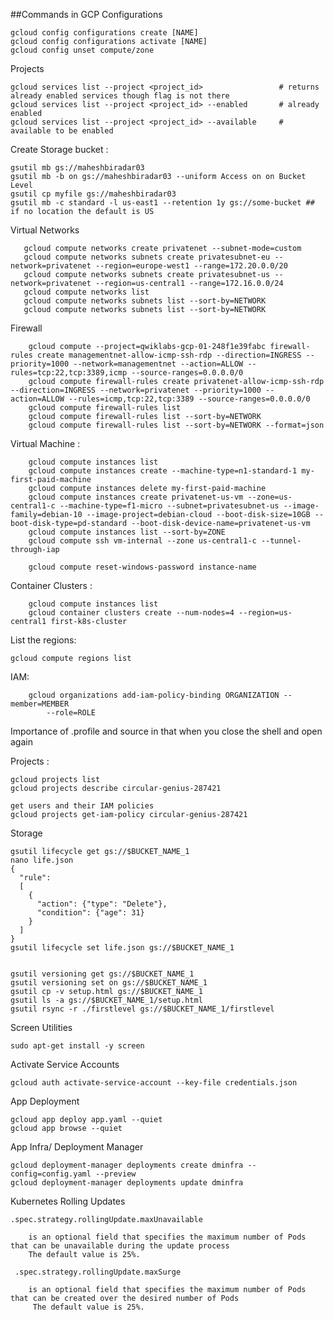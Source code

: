##Commands in GCP
Configurations

    gcloud config configurations create [NAME]
    gcloud config configurations activate [NAME] 
    gcloud config unset compute/zone

Projects

              
    gcloud services list --project <project_id>                 # returns already enabled services though flag is not there 
    gcloud services list --project <project_id> --enabled       # already enabled
    gcloud services list --project <project_id> --available     # available to be enabled 
    
    
Create Storage bucket :

    gsutil mb gs://maheshbiradar03
    gsutil mb -b on gs://maheshbiradar03 --uniform Access on on Bucket Level
    gsutil cp myfile gs://maheshbiradar03
    gsutil mb -c standard -l us-east1 --retention 1y gs://some-bucket ## if no location the default is US

   
Virtual Networks
   
       gcloud compute networks create privatenet --subnet-mode=custom
       gcloud compute networks subnets create privatesubnet-eu --network=privatenet --region=europe-west1 --range=172.20.0.0/20
       gcloud compute networks subnets create privatesubnet-us --network=privatenet --region=us-central1 --range=172.16.0.0/24
       gcloud compute networks list
       gcloud compute networks subnets list --sort-by=NETWORK
       gcloud compute networks subnets list --sort-by=NETWORK
       
  Firewall
  
        gcloud compute --project=qwiklabs-gcp-01-248f1e39fabc firewall-rules create managementnet-allow-icmp-ssh-rdp --direction=INGRESS --priority=1000 --network=managementnet --action=ALLOW --rules=tcp:22,tcp:3389,icmp --source-ranges=0.0.0.0/0
        gcloud compute firewall-rules create privatenet-allow-icmp-ssh-rdp --direction=INGRESS --network=privatenet --priority=1000 --action=ALLOW --rules=icmp,tcp:22,tcp:3389 --source-ranges=0.0.0.0/0
        gcloud compute firewall-rules list
        gcloud compute firewall-rules list --sort-by=NETWORK
        gcloud compute firewall-rules list --sort-by=NETWORK --format=json
        


Virtual Machine :
        
        gcloud compute instances list
        gcloud compute instances create --machine-type=n1-standard-1 my-first-paid-machine
        gcloud compute instances delete my-first-paid-machine
        gcloud compute instances create privatenet-us-vm --zone=us-central1-c --machine-type=f1-micro --subnet=privatesubnet-us --image-family=debian-10 --image-project=debian-cloud --boot-disk-size=10GB --boot-disk-type=pd-standard --boot-disk-device-name=privatenet-us-vm
        gcloud compute instances list --sort-by=ZONE
        gcloud compute ssh vm-internal --zone us-central1-c --tunnel-through-iap
        
        gcloud compute reset-windows-password instance-name

Container Clusters :
    
        gcloud compute instances list
        gcloud container clusters create --num-nodes=4 --region=us-central1 first-k8s-cluster
    

List the regions:

    gcloud compute regions list
   
IAM:
        
        gcloud organizations add-iam-policy-binding ORGANIZATION --member=MEMBER
            --role=ROLE
Importance of .profile and source in that  when you close the shell and open again


Projects :

    gcloud projects list  
    gcloud projects describe circular-genius-287421
    
    get users and their IAM policies
    gcloud projects get-iam-policy circular-genius-287421


Storage

    gsutil lifecycle get gs://$BUCKET_NAME_1
    nano life.json
    {
      "rule":
      [
        {
          "action": {"type": "Delete"},
          "condition": {"age": 31}
        }
      ]
    }
    gsutil lifecycle set life.json gs://$BUCKET_NAME_1
    
    
    gsutil versioning get gs://$BUCKET_NAME_1
    gsutil versioning set on gs://$BUCKET_NAME_1
    gsutil cp -v setup.html gs://$BUCKET_NAME_1
    gsutil ls -a gs://$BUCKET_NAME_1/setup.html
    gsutil rsync -r ./firstlevel gs://$BUCKET_NAME_1/firstlevel
    
Screen Utilities

    sudo apt-get install -y screen
    
Activate Service Accounts

    gcloud auth activate-service-account --key-file credentials.json

App Deployment

    gcloud app deploy app.yaml --quiet
    gcloud app browse --quiet
    
    
 App Infra/ Deployment Manager
 
    gcloud deployment-manager deployments create dminfra --config=config.yaml --preview
    gcloud deployment-manager deployments update dminfra


Kubernetes Rolling Updates
    
    
    .spec.strategy.rollingUpdate.maxUnavailable
    
        is an optional field that specifies the maximum number of Pods that can be unavailable during the update process
        The default value is 25%.
     
     .spec.strategy.rollingUpdate.maxSurge
  
        is an optional field that specifies the maximum number of Pods that can be created over the desired number of Pods
         The default value is 25%.

